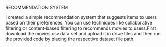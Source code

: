 
RECOMMENDATION SYSTEM


I created a simple recommendation system that suggests items to
users based on their preferences. You can use techniques like
collaborative filtering or content-based filtering to recommends
movies to users.First download the movies.csv data set and upload it in drive files and then run the provided code by placing  the respective dataset file path.
